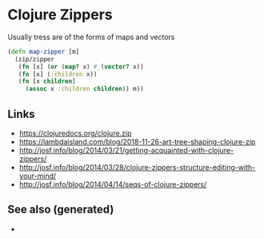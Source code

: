 # Clojure Zippers

Usually tress are of the forms of maps and vectors

``` clojure
(defn map-zipper [m]
  (zip/zipper
   (fn [x] (or (map? x) #_(vector? x))
   (fn [x] (:children x))
   (fn [x children]
     (assoc x :children children)) m))
```

## Links

  - <https://clojuredocs.org/clojure.zip>
  - <https://lambdaisland.com/blog/2018-11-26-art-tree-shaping-clojure-zip>
  - <http://josf.info/blog/2014/03/21/getting-acquainted-with-clojure-zippers/>
  - <http://josf.info/blog/2014/03/28/clojure-zippers-structure-editing-with-your-mind/>
  - <http://josf.info/blog/2014/04/14/seqs-of-clojure-zippers/>

## See also (generated)

  -
